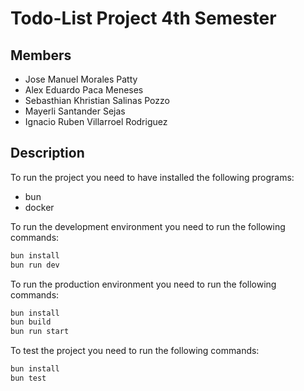 # Todo-List Project 4th Semester

## Members

* Jose Manuel Morales Patty
* Alex Eduardo Paca Meneses
* Sebasthian Khristian Salinas Pozzo
* Mayerli Santander Sejas
* Ignacio Ruben Villarroel Rodriguez

## Description

To run the project you need to have installed the following programs:

* bun
* docker

To run the development environment you need to run the following commands:

```bash
bun install
bun run dev
```

To run the production environment you need to run the following commands:

```bash
bun install
bun build
bun run start
```

To test the project you need to run the following commands:

```bash
bun install
bun test
```
